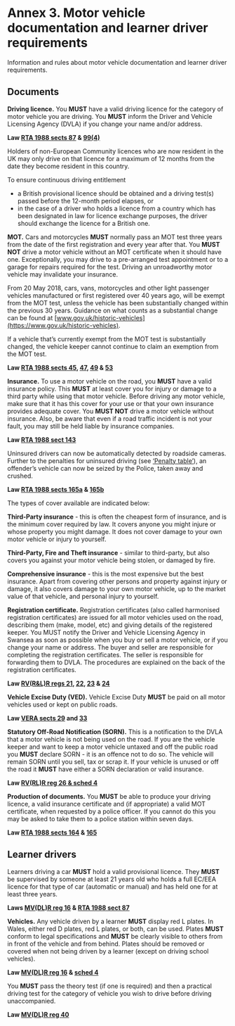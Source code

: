 Annex 3. Motor vehicle documentation and learner driver requirements
====================================================================

Information and rules about motor vehicle documentation and learner driver requirements.

Documents
---------

 

**Driving licence.** You **MUST** have a valid driving licence for the category of motor vehicle you are driving. You **MUST** inform the Driver and Vehicle Licensing Agency (DVLA) if you change your name and/or address.

**Law [RTA 1988 sects 87](http://www.legislation.gov.uk/ukpga/1988/52/section/87) & [99(4)](http://www.legislation.gov.uk/ukpga/1988/52/section/99)**

Holders of non-European Community licences who are now resident in the UK may only drive on that licence for a maximum of 12 months from the date they become resident in this country.

To ensure continuous driving entitlement

* a British provisional licence should be obtained and a driving test(s) passed before the 12-month period elapses, or
* in the case of a driver who holds a licence from a country which has been designated in law for licence exchange purposes, the driver should exchange the licence for a British one.

**MOT.** Cars and motorcycles **MUST** normally pass an MOT test three years from the date of the first registration and every year after that. You **MUST NOT** drive a motor vehicle without an MOT certificate when it should have one. Exceptionally, you may drive to a pre-arranged test appointment or to a garage for repairs required for the test. Driving an unroadworthy motor vehicle may invalidate your insurance.

From 20 May 2018, cars, vans, motorcycles and other light passenger vehicles manufactured or first registered over 40 years ago, will be exempt from the MOT test, unless the vehicle has been substantially changed within the previous 30 years. Guidance on what counts as a substantial change can be found at [www.gov.uk/historic-vehicles](https://www.gov.uk/historic-vehicles).

If a vehicle that’s currently exempt from the MOT test is substantially changed, the vehicle keeper cannot continue to claim an exemption from the MOT test.

**Law [RTA 1988 sects 45](http://www.legislation.gov.uk/ukpga/1988/52/section/45), [47](http://www.legislation.gov.uk/ukpga/1988/52/section/47), [49](http://www.legislation.gov.uk/ukpga/1988/52/section/49) & [53](http://www.legislation.gov.uk/ukpga/1988/52/section/53)**

**Insurance.** To use a motor vehicle on the road, you **MUST** have a valid insurance policy. This **MUST** at least cover you for injury or damage to a third party while using that motor vehicle. Before driving any motor vehicle, make sure that it has this cover for your use or that your own insurance provides adequate cover. You **MUST NOT** drive a motor vehicle without insurance. Also, be aware that even if a road traffic incident is not your fault, you may still be held liable by insurance companies.

**Law [RTA 1988 sect 143](http://www.legislation.gov.uk/ukpga/1988/52/section/143)**

Uninsured drivers can now be automatically detected by roadside cameras. Further to the penalties for uninsured driving (see [‘Penalty table’](/pages/annex-5-penalties.md#penaltytable)), an offender’s vehicle can now be seized by the Police, taken away and crushed.

**Law [RTA 1988 sects 165a](http://www.legislation.gov.uk/ukpga/1988/52/section/165A) & [165b](http://www.legislation.gov.uk/ukpga/1988/52/section/165B)**

The types of cover available are indicated below:

**Third-Party insurance** - this is often the cheapest form of insurance, and is the minimum cover required by law. It covers anyone you might injure or whose property you might damage. It does not cover damage to your own motor vehicle or injury to yourself.

**Third-Party, Fire and Theft insurance** - similar to third-party, but also covers you against your motor vehicle being stolen, or damaged by fire.

**Comprehensive insurance** - this is the most expensive but the best insurance. Apart from covering other persons and property against injury or damage, it also covers damage to your own motor vehicle, up to the market value of that vehicle, and personal injury to yourself.

**Registration certificate.** Registration certificates (also called harmonised registration certificates) are issued for all motor vehicles used on the road, describing them (make, model, etc) and giving details of the registered keeper. You MUST notify the Driver and Vehicle Licensing Agency in Swansea as soon as possible when you buy or sell a motor vehicle, or if you change your name or address. The buyer and seller are responsible for completing the registration certificates. The seller is responsible for forwarding them to DVLA. The procedures are explained on the back of the registration certificates.

**Law [RV(R&L)R regs 21](http://www.legislation.gov.uk/uksi/2002/2742/regulation/21/made), [22](http://www.legislation.gov.uk/uksi/2002/2742/regulation/22/made), [23](http://www.legislation.gov.uk/uksi/2002/2742/regulation/23/made) & [24](http://www.legislation.gov.uk/uksi/2002/2742/regulation/24/made)**

**Vehicle Excise Duty (VED).** Vehicle Excise Duty **MUST** be paid on all motor vehicles used or kept on public roads.

**Law [VERA sects 29](http://www.legislation.gov.uk/ukpga/1994/22/section/29) and [33](http://www.legislation.gov.uk/ukpga/1994/22/section/33)**

**Statutory Off-Road Notification (SORN).** This is a notification to the DVLA that a motor vehicle is not being used on the road. If you are the vehicle keeper and want to keep a motor vehicle untaxed and off the public road you **MUST** declare SORN - it is an offence not to do so. The vehicle will remain SORN until you sell, tax or scrap it. If your vehicle is unused or off the road it **MUST** have either a SORN declaration or valid insurance.

**Law [RV(RL)R reg 26 & sched 4](http://www.legislation.gov.uk/uksi/2002/2742/regulation/26/made)**

**Production of documents.** You **MUST** be able to produce your driving licence, a valid insurance certificate and (if appropriate) a valid MOT certificate, when requested by a police officer. If you cannot do this you may be asked to take them to a police station within seven days.

**Law [RTA 1988 sects 164](http://www.legislation.gov.uk/ukpga/1988/52/section/164) & [165](http://www.legislation.gov.uk/ukpga/1988/52/section/165)**

 

Learner drivers
---------------

 

Learners driving a car **MUST** hold a valid provisional licence. They **MUST** be supervised by someone at least 21 years old who holds a full EC/EEA licence for that type of car (automatic or manual) and has held one for at least three years.

**Laws [MV(DL)R reg 16](http://www.legislation.gov.uk/uksi/1999/2864/regulation/16/made) & [RTA 1988 sect 87](http://www.legislation.gov.uk/ukpga/1988/52/section/87)**

**Vehicles.** Any vehicle driven by a learner **MUST** display red L plates. In Wales, either red D plates, red L plates, or both, can be used. Plates **MUST** conform to legal specifications and **MUST** be clearly visible to others from in front of the vehicle and from behind. Plates should be removed or covered when not being driven by a learner (except on driving school vehicles).

**Law [MV(DL)R reg 16](http://www.legislation.gov.uk/uksi/1999/2864/regulation/16/made) & [sched 4](http://www.legislation.gov.uk/uksi/1999/2864/schedule/4/made)**

You **MUST** pass the theory test (if one is required) and then a practical driving test for the category of vehicle you wish to drive before driving unaccompanied.

**Law [MV(DL)R reg 40](http://www.legislation.gov.uk/uksi/1999/2864/regulation/40/made)**
